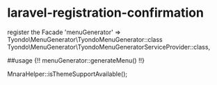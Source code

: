 # laravel-registration-confirmation

register the Facade
'menuGenerator'       => Tyondo\MenuGenerator\TyondoMenuGenerator::class
Tyondo\MenuGenerator\TyondoMenuGeneratorServiceProvider::class,

##usage
{!! menuGenerator::generateMenu() !!}

MnaraHelper::isThemeSupportAvailable();
